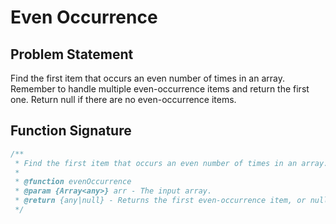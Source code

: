 # Even Occurrence

## Problem Statement

Find the first item that occurs an even number of times in an array. Remember to handle multiple even-occurrence items and return the first one. Return null if there are no even-occurrence items.

## Function Signature

```javascript
/**
 * Find the first item that occurs an even number of times in an array.
 *
 * @function evenOccurrence
 * @param {Array<any>} arr - The input array.
 * @return {any|null} - Returns the first even-occurrence item, or null if none are found.
 */
